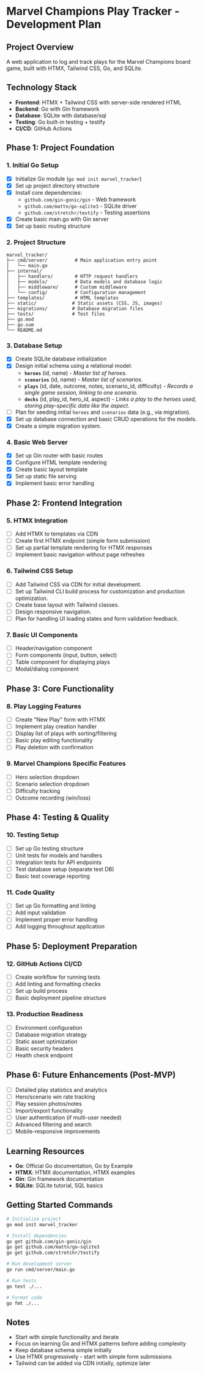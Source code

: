 # Marvel Champions Play Tracker - Development Plan

## Project Overview

A web application to log and track plays for the Marvel Champions board game, built with HTMX, Tailwind CSS, Go, and SQLite.

## Technology Stack

- **Frontend**: HTMX + Tailwind CSS with server-side rendered HTML
- **Backend**: Go with Gin framework
- **Database**: SQLite with database/sql
- **Testing**: Go built-in testing + testify
- **CI/CD**: GitHub Actions

## Phase 1: Project Foundation

### 1. Initial Go Setup

- [x] Initialize Go module (`go mod init marvel_tracker`)
- [x] Set up project directory structure
- [x] Install core dependencies:
  - `github.com/gin-gonic/gin` - Web framework
  - `github.com/mattn/go-sqlite3` - SQLite driver
  - `github.com/stretchr/testify` - Testing assertions
- [x] Create basic main.go with Gin server
- [x] Set up basic routing structure

### 2. Project Structure

```
marvel_tracker/
├── cmd/server/          # Main application entry point
│   └── main.go
├── internal/
│   ├── handlers/        # HTTP request handlers
│   ├── models/          # Data models and database logic
│   ├── middleware/      # Custom middleware
│   └── config/          # Configuration management
├── templates/           # HTML templates
├── static/             # Static assets (CSS, JS, images)
├── migrations/         # Database migration files
├── tests/              # Test files
├── go.mod
├── go.sum
└── README.md
```

### 3. Database Setup

- [x] Create SQLite database initialization
- [x] Design initial schema using a relational model:
  - **`heroes`** (id, name) - _Master list of heroes._
  - **`scenarios`** (id, name) - _Master list of scenarios._
  - **`plays`** (id, date, outcome, notes, scenario_id, difficulty) - _Records a single game session, linking to one scenario._
  - **`decks`** (id, play_id, hero_id, aspect) - _Links a play to the heroes used, storing play-specific data like the aspect._
- [ ] Plan for seeding initial `heroes` and `scenarios` data (e.g., via migration).
- [x] Set up database connection and basic CRUD operations for the models.
- [x] Create a simple migration system.

### 4. Basic Web Server

- [x] Set up Gin router with basic routes
- [x] Configure HTML template rendering
- [x] Create basic layout template
- [x] Set up static file serving
- [x] Implement basic error handling

## Phase 2: Frontend Integration

### 5. HTMX Integration

- [ ] Add HTMX to templates via CDN
- [ ] Create first HTMX endpoint (simple form submission)
- [ ] Set up partial template rendering for HTMX responses
- [ ] Implement basic navigation without page refreshes

### 6. Tailwind CSS Setup

- [ ] Add Tailwind CSS via CDN for initial development.
- [ ] Set up Tailwind CLI build process for customization and production optimization.
- [ ] Create base layout with Tailwind classes.
- [ ] Design responsive navigation.
- [ ] Plan for handling UI loading states and form validation feedback.

### 7. Basic UI Components

- [ ] Header/navigation component
- [ ] Form components (input, button, select)
- [ ] Table component for displaying plays
- [ ] Modal/dialog component

## Phase 3: Core Functionality

### 8. Play Logging Features

- [ ] Create "New Play" form with HTMX
- [ ] Implement play creation handler
- [ ] Display list of plays with sorting/filtering
- [ ] Basic play editing functionality
- [ ] Play deletion with confirmation

### 9. Marvel Champions Specific Features

- [ ] Hero selection dropdown
- [ ] Scenario selection dropdown
- [ ] Difficulty tracking
- [ ] Outcome recording (win/loss)

## Phase 4: Testing & Quality

### 10. Testing Setup

- [ ] Set up Go testing structure
- [ ] Unit tests for models and handlers
- [ ] Integration tests for API endpoints
- [ ] Test database setup (separate test DB)
- [ ] Basic test coverage reporting

### 11. Code Quality

- [ ] Set up Go formatting and linting
- [ ] Add input validation
- [ ] Implement proper error handling
- [ ] Add logging throughout application

## Phase 5: Deployment Preparation

### 12. GitHub Actions CI/CD

- [ ] Create workflow for running tests
- [ ] Add linting and formatting checks
- [ ] Set up build process
- [ ] Basic deployment pipeline structure

### 13. Production Readiness

- [ ] Environment configuration
- [ ] Database migration strategy
- [ ] Static asset optimization
- [ ] Basic security headers
- [ ] Health check endpoint

## Phase 6: Future Enhancements (Post-MVP)

- [ ] Detailed play statistics and analytics
- [ ] Hero/scenario win rate tracking
- [ ] Play session photos/notes
- [ ] Import/export functionality
- [ ] User authentication (if multi-user needed)
- [ ] Advanced filtering and search
- [ ] Mobile-responsive improvements

## Learning Resources

- **Go**: Official Go documentation, Go by Example
- **HTMX**: HTMX documentation, HTMX examples
- **Gin**: Gin framework documentation
- **SQLite**: SQLite tutorial, SQL basics

## Getting Started Commands

```bash
# Initialize project
go mod init marvel_tracker

# Install dependencies
go get github.com/gin-gonic/gin
go get github.com/mattn/go-sqlite3
go get github.com/stretchr/testify

# Run development server
go run cmd/server/main.go

# Run tests
go test ./...

# Format code
go fmt ./...
```

## Notes

- Start with simple functionality and iterate
- Focus on learning Go and HTMX patterns before adding complexity
- Keep database schema simple initially
- Use HTMX progressively - start with simple form submissions
- Tailwind can be added via CDN initially, optimize later
